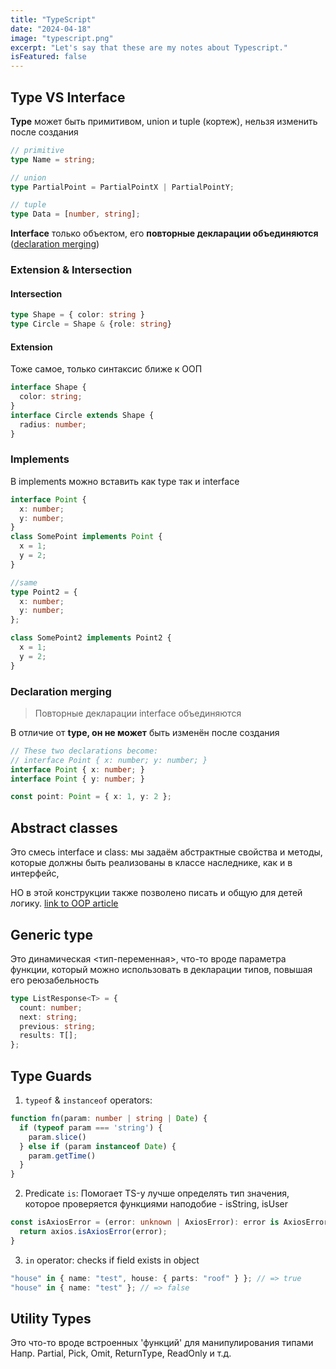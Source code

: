 ```yaml
---
title: "TypeScript"
date: "2024-04-18"
image: "typescript.png"
excerpt: "Let's say that these are my notes about Typescript."
isFeatured: false
---
```


## Type VS Interface
**Type** может быть примитивом, union и tuple (кортеж), нельзя изменить после создания

```typescript
// primitive
type Name = string;

// union
type PartialPoint = PartialPointX | PartialPointY;

// tuple
type Data = [number, string];
```

**Interface** только объектом, его **повторные декларации объединяются** ([declaration merging](#declaration-merging))

### Extension & Intersection
#### Intersection
```typescript
type Shape = { color: string }
type Circle = Shape & {role: string}
```

#### Extension
Тоже самое, только синтаксис ближе к ООП
```typescript
interface Shape { 
  color: string;
}
interface Circle extends Shape { 
  radius: number;
}
```

### Implements
В implements можно вставить как type так и interface
```typescript
interface Point {
  x: number;
  y: number;
}
class SomePoint implements Point {
  x = 1;
  y = 2;
}

//same
type Point2 = {
  x: number;
  y: number;
};

class SomePoint2 implements Point2 {
  x = 1;
  y = 2;
}
```

### Declaration merging <span id="declaration-merging"/>
>Повторные декларации interface объединяются

В отличие от **type, он не может** быть изменён после создания
```typescript
// These two declarations become:
// interface Point { x: number; y: number; }
interface Point { x: number; }
interface Point { y: number; }

const point: Point = { x: 1, y: 2 };
```

## Abstract classes
Это смесь interface и class: мы задаём абстрактные свойства и методы, которые должны быть реализованы
в классе наследнике, как и в интерфейс,

НО в этой конструкции также позволено писать и общую для детей логику.
[link to OOP article](OOP#abstract-class)

## Generic type
Это динамическая <тип-переменная>, что-то вроде параметра функции,
который можно использовать в декларации типов, повышая его реюзабельность
```typescript
type ListResponse<T> = {
  count: number;
  next: string;
  previous: string;
  results: T[];
};
```

## Type Guards

1. `typeof` & `instanceof` operators:
```typescript
function fn(param: number | string | Date) {
  if (typeof param === 'string') {
    param.slice()
  } else if (param instanceof Date) {
    param.getTime()
  }
}
```
2. Predicate `is`:
Помогает TS-у лучше определять тип значения, которое проверяется функциями наподобие - isString, isUser
```typescript
const isAxiosError = (error: unknown | AxiosError): error is AxiosError => {
  return axios.isAxiosError(error);
}
```
3. `in` operator:
checks if field exists in object
```typescript
"house" in { name: "test", house: { parts: "roof" } }; // => true
"house" in { name: "test" }; // => false
```

## Utility Types
Это что-то вроде встроенных 'функций' для манипулирования типами
Напр. Partial, Pick, Omit, ReturnType, ReadOnly<PropsType> и т.д.

